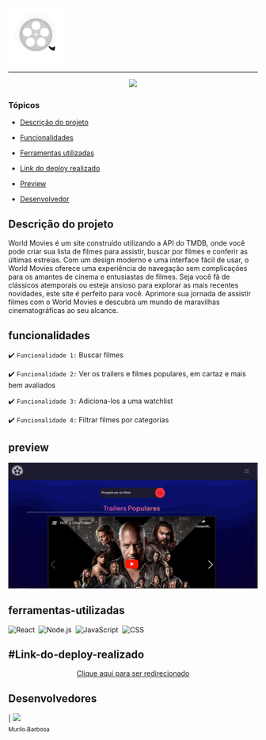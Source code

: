 <img src="./src/assets/Logo.png" alt="Logo WorldMovies" width="115" height="115">


<hr>
<p align="center">
   <img src="http://img.shields.io/static/v1?label=STATUS&message=FINALIZADO&color=RED&style=for-the-badge" #vitrine/>
</p>




### Tópicos 

- [Descrição do projeto](#descrição-do-projeto)

- [Funcionalidades](#funcionalidades)

- [Ferramentas utilizadas](#ferramentas-utilizadas)

- [Link do deploy realizado](#Link-do-deploy-realizado)

- [Preview](#preview)

- [Desenvolvedor](#desenvolvedor)

## Descrição do projeto 

<p align="justify">

World Movies é um site construído utilizando a API do TMDB, onde você pode criar sua lista de filmes para assistir, buscar por filmes e conferir as últimas estreias. Com um design moderno e uma interface fácil de usar, o World Movies oferece uma experiência de navegação sem complicações para os amantes de cinema e entusiastas de filmes. Seja você fã de clássicos atemporais ou esteja ansioso para explorar as mais recentes novidades, este site é perfeito para você. Aprimore sua jornada de assistir filmes com o World Movies e descubra um mundo de maravilhas cinematográficas ao seu alcance.
</p>

## funcionalidades

:heavy_check_mark: `Funcionalidade 1:` Buscar filmes 

:heavy_check_mark: `Funcionalidade 2:` Ver os trailers e filmes populares, em cartaz e mais bem avaliados

:heavy_check_mark: `Funcionalidade 3:` Adiciona-los a uma watchlist 

:heavy_check_mark: `Funcionalidade 4:` Filtrar filmes por categorias

## preview

<div align="center">

  <img src="./Website.png" alt="Website">

  </div>

###

## ferramentas-utilizadas

 ![React](https://img.shields.io/badge/-React-0D1117?style=for-the-badge&logo=react&logoColor=61DAFB&labelColor=transparent)&nbsp;
  ![Node.js](https://img.shields.io/badge/-Node.js-0D1117?style=for-the-badge&logo=node.js&labelColor=0D1117&textColor=0D1117)&nbsp;
  ![JavaScript](https://img.shields.io/badge/-JavaScript-0D1117?style=for-the-badge&logo=javascript&labelColor=0D1117&textColor=0D1117)&nbsp;
  ![CSS](https://img.shields.io/badge/-CSS-0D1117?style=for-the-badge&logo=CSS3&logoColor=1572B6&labelColor=0D1117)&nbsp;


###

## #Link-do-deploy-realizado

<p align="center">
  <a href="https://worldmovies-gamma.vercel.app">Clique aqui para ser redirecionado</a>
</p>


## Desenvolvedores

| [<img src="https://avatars.githubusercontent.com/u/111542827?v=4" width=115><br><sub>Murilo Barbosa</sub>](https://github.com/Murilo358) 
